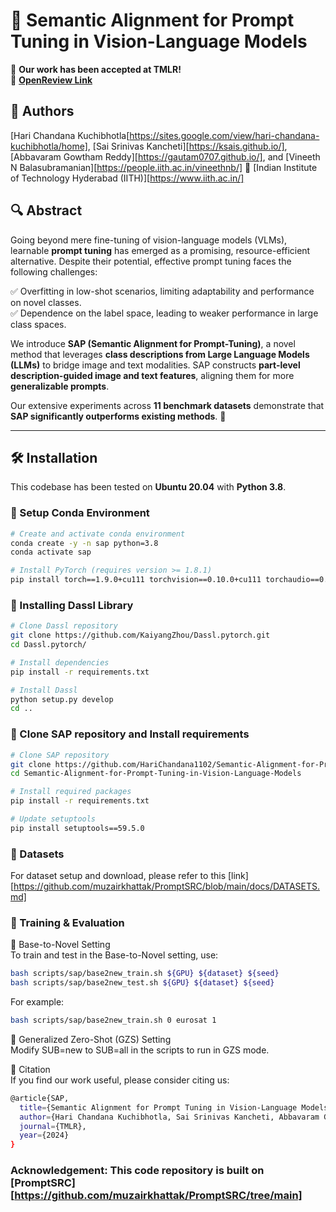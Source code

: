 # 🌟 Semantic Alignment for Prompt Tuning in Vision-Language Models

📢 **Our work has been accepted at TMLR!**   
🔗 [**OpenReview Link**](https://openreview.net/forum?id=avDr56QjSI)  

## 📌 Authors  
[Hari Chandana Kuchibhotla[https://sites.google.com/view/hari-chandana-kuchibhotla/home], [Sai Srinivas Kancheti][https://ksais.github.io/], [Abbavaram Gowtham Reddy][https://gautam0707.github.io/], and [Vineeth N Balasubramanian][https://people.iith.ac.in/vineethnb/]
📍 [Indian Institute of Technology Hyderabad (IITH)][https://www.iith.ac.in/]


## 🔍 Abstract  
Going beyond mere fine-tuning of vision-language models (VLMs), learnable **prompt tuning** has emerged as a promising, resource-efficient alternative. Despite their potential, effective prompt tuning faces the following challenges:

✅ Overfitting in low-shot scenarios, limiting adaptability and performance on novel classes.  
✅ Dependence on the label space, leading to weaker performance in large class spaces.  

We introduce **SAP (Semantic Alignment for Prompt-Tuning)**, a novel method that leverages **class descriptions from Large Language Models (LLMs)** to bridge image and text modalities. SAP constructs **part-level description-guided image and text features**, aligning them for more **generalizable prompts**.  

Our extensive experiments across **11 benchmark datasets** demonstrate that **SAP significantly outperforms existing methods**. 🚀  

---

## 🛠 Installation  
This codebase has been tested on **Ubuntu 20.04** with **Python 3.8**.

### 🔹 Setup Conda Environment  
```bash
# Create and activate conda environment
conda create -y -n sap python=3.8
conda activate sap

# Install PyTorch (requires version >= 1.8.1)
pip install torch==1.9.0+cu111 torchvision==0.10.0+cu111 torchaudio==0.9.0 -f https://download.pytorch.org/whl/torch_stable.html
```

### 🔹 Installing Dassl Library
```bash
# Clone Dassl repository
git clone https://github.com/KaiyangZhou/Dassl.pytorch.git
cd Dassl.pytorch/

# Install dependencies
pip install -r requirements.txt

# Install Dassl
python setup.py develop
cd ..
```

### 🔹 Clone SAP repository and Install requirements
```bash
# Clone SAP repository
git clone https://github.com/HariChandana1102/Semantic-Alignment-for-Prompt-Tuning-in-Vision-Language-Models.git
cd Semantic-Alignment-for-Prompt-Tuning-in-Vision-Language-Models

# Install required packages
pip install -r requirements.txt

# Update setuptools
pip install setuptools==59.5.0
```
### 🔹 Datasets
For dataset setup and download, please refer to this [link][https://github.com/muzairkhattak/PromptSRC/blob/main/docs/DATASETS.md] 

### 🚀 Training & Evaluation
🔹 Base-to-Novel Setting<br>
To train and test in the Base-to-Novel setting, use:
```bash
bash scripts/sap/base2new_train.sh ${GPU} ${dataset} ${seed}
bash scripts/sap/base2new_test.sh ${GPU} ${dataset} ${seed}
```
For example:
```bash
bash scripts/sap/base2new_train.sh 0 eurosat 1
```

🔹 Generalized Zero-Shot (GZS) Setting <br>
Modify SUB=new to SUB=all in the scripts to run in GZS mode.

📜 Citation<br>
If you find our work useful, please consider citing us:
```bash
@article{SAP,
  title={Semantic Alignment for Prompt Tuning in Vision-Language Models},
  author={Hari Chandana Kuchibhotla, Sai Srinivas Kancheti, Abbavaram Gowtham Reddy and Vineeth N Balasubramanian},
  journal={TMLR},
  year={2024}
}
```
### Acknowledgement: This code repository is built on [PromptSRC][https://github.com/muzairkhattak/PromptSRC/tree/main]
